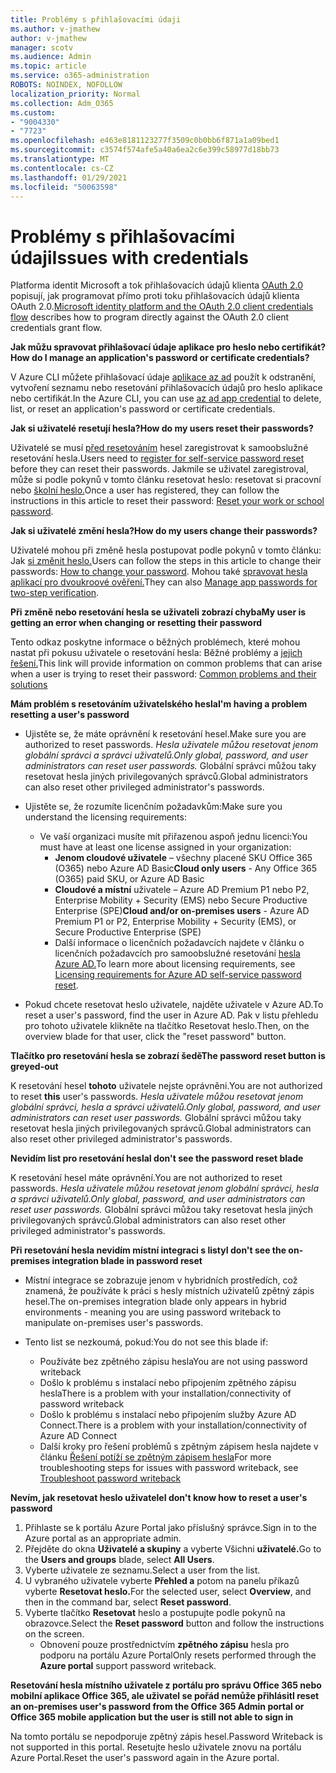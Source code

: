 ```yaml
---
title: Problémy s přihlašovacími údaji
ms.author: v-jmathew
author: v-jmathew
manager: scotv
ms.audience: Admin
ms.topic: article
ms.service: o365-administration
ROBOTS: NOINDEX, NOFOLLOW
localization_priority: Normal
ms.collection: Adm_O365
ms.custom:
- "9004330"
- "7723"
ms.openlocfilehash: e463e8181123277f3509c0b0bb6f871a1a09bed1
ms.sourcegitcommit: c3574f574afe5a40a6ea2c6e399c58977d18bb73
ms.translationtype: MT
ms.contentlocale: cs-CZ
ms.lasthandoff: 01/29/2021
ms.locfileid: "50063598"
---
```

# <a name="issues-with-credentials"></a><span data-ttu-id="280f9-102">Problémy s přihlašovacími údaji</span><span class="sxs-lookup"><span data-stu-id="280f9-102">Issues with credentials</span></span>

<span data-ttu-id="280f9-103">Platforma identit Microsoft a tok přihlašovacích údajů klienta [OAuth 2.0](https://docs.microsoft.com/azure/active-directory/develop/v2-oauth2-client-creds-grant-flow) popisují, jak programovat přímo proti toku přihlašovacích údajů klienta OAuth 2.0.</span><span class="sxs-lookup"><span data-stu-id="280f9-103">[Microsoft identity platform and the OAuth 2.0 client credentials flow](https://docs.microsoft.com/azure/active-directory/develop/v2-oauth2-client-creds-grant-flow) describes how to program directly against the OAuth 2.0 client credentials grant flow.</span></span>

<span data-ttu-id="280f9-104">**Jak můžu spravovat přihlašovací údaje aplikace pro heslo nebo certifikát?**</span><span class="sxs-lookup"><span data-stu-id="280f9-104">**How do I manage an application's password or certificate credentials?**</span></span>

<span data-ttu-id="280f9-105">V Azure CLI můžete přihlašovací údaje [aplikace az ad](https://docs.microsoft.com/cli/azure/ad/app/credential) použít k odstranění, vytvoření seznamu nebo resetování přihlašovacích údajů pro heslo aplikace nebo certifikát.</span><span class="sxs-lookup"><span data-stu-id="280f9-105">In the Azure CLI, you can use [az ad app credential](https://docs.microsoft.com/cli/azure/ad/app/credential) to delete, list, or reset an application's password or certificate credentials.</span></span>

<span data-ttu-id="280f9-106">**Jak si uživatelé resetují hesla?**</span><span class="sxs-lookup"><span data-stu-id="280f9-106">**How do my users reset their passwords?**</span></span>

<span data-ttu-id="280f9-107">Uživatelé se musí [před resetováním](https://docs.microsoft.com/azure/active-directory/user-help/active-directory-passwords-reset-register) hesel zaregistrovat k samoobslužné resetování hesla.</span><span class="sxs-lookup"><span data-stu-id="280f9-107">Users need to [register for self-service password reset](https://docs.microsoft.com/azure/active-directory/user-help/active-directory-passwords-reset-register) before they can reset their passwords.</span></span> <span data-ttu-id="280f9-108">Jakmile se uživatel zaregistroval, může si podle pokynů v tomto článku resetovat heslo: resetovat si pracovní nebo [školní heslo.](https://docs.microsoft.com/azure/active-directory/user-help/user-help-reset-password#how-to-reset-or-unlock-your-password-for-a-work-or-school-account)</span><span class="sxs-lookup"><span data-stu-id="280f9-108">Once a user has registered, they can follow the instructions in this article to reset their password: [Reset your work or school password](https://docs.microsoft.com/azure/active-directory/user-help/user-help-reset-password#how-to-reset-or-unlock-your-password-for-a-work-or-school-account).</span></span>

<span data-ttu-id="280f9-109">**Jak si uživatelé změní hesla?**</span><span class="sxs-lookup"><span data-stu-id="280f9-109">**How do my users change their passwords?**</span></span>

<span data-ttu-id="280f9-110">Uživatelé mohou při změně hesla postupovat podle pokynů v tomto článku: Jak [si změnit heslo.](https://docs.microsoft.com/azure/active-directory/user-help/user-help-reset-password#how-to-change-your-password)</span><span class="sxs-lookup"><span data-stu-id="280f9-110">Users can follow the steps in this article to change their passwords: [How to change your password](https://docs.microsoft.com/azure/active-directory/user-help/user-help-reset-password#how-to-change-your-password).</span></span>
<span data-ttu-id="280f9-111">Mohou také [spravovat hesla aplikací pro dvoukroové ověření.](https://docs.microsoft.com/azure/active-directory/user-help/multi-factor-authentication-end-user-app-passwords)</span><span class="sxs-lookup"><span data-stu-id="280f9-111">They can also [Manage app passwords for two-step verification](https://docs.microsoft.com/azure/active-directory/user-help/multi-factor-authentication-end-user-app-passwords).</span></span>

<span data-ttu-id="280f9-112">**Při změně nebo resetování hesla se uživateli zobrazí chyba**</span><span class="sxs-lookup"><span data-stu-id="280f9-112">**My user is getting an error when changing or resetting their password**</span></span>

<span data-ttu-id="280f9-113">Tento odkaz poskytne informace o běžných problémech, které mohou nastat při pokusu uživatele o resetování hesla: Běžné problémy a [jejich řešení.](https://docs.microsoft.com/azure/active-directory/user-help/user-help-reset-password#common-problems-and-their-solutions)</span><span class="sxs-lookup"><span data-stu-id="280f9-113">This link will provide information on common problems that can arise when a user is trying to reset their password: [Common problems and their solutions](https://docs.microsoft.com/azure/active-directory/user-help/user-help-reset-password#common-problems-and-their-solutions)</span></span>

<span data-ttu-id="280f9-114">**Mám problém s resetováním uživatelského hesla**</span><span class="sxs-lookup"><span data-stu-id="280f9-114">**I'm having a problem resetting a user's password**</span></span>

- <span data-ttu-id="280f9-115">Ujistěte se, že máte oprávnění k resetování hesel.</span><span class="sxs-lookup"><span data-stu-id="280f9-115">Make sure you are authorized to reset passwords.</span></span> <span data-ttu-id="280f9-116">*Hesla uživatele můžou resetovat jenom globální správci a správci uživatelů.*</span><span class="sxs-lookup"><span data-stu-id="280f9-116">*Only global, password, and user administrators can reset user passwords.*</span></span> <span data-ttu-id="280f9-117">Globální správci můžou taky resetovat hesla jiných privilegovaných správců.</span><span class="sxs-lookup"><span data-stu-id="280f9-117">Global administrators can also reset other privileged administrator's passwords.</span></span>

- <span data-ttu-id="280f9-118">Ujistěte se, že rozumíte licenčním požadavkům:</span><span class="sxs-lookup"><span data-stu-id="280f9-118">Make sure you understand the licensing requirements:</span></span>

  - <span data-ttu-id="280f9-119">Ve vaší organizaci musíte mít přiřazenou aspoň jednu licenci:</span><span class="sxs-lookup"><span data-stu-id="280f9-119">You must have at least one license assigned in your organization:</span></span>
    - <span data-ttu-id="280f9-120">**Jenom cloudové uživatele** – všechny placené SKU Office 365 (O365) nebo Azure AD Basic</span><span class="sxs-lookup"><span data-stu-id="280f9-120">**Cloud only users** - Any Office 365 (O365) paid SKU, or Azure AD Basic</span></span>
    - <span data-ttu-id="280f9-121">**Cloudové a místní** uživatele – Azure AD Premium P1 nebo P2, Enterprise Mobility + Security (EMS) nebo Secure Productive Enterprise (SPE)</span><span class="sxs-lookup"><span data-stu-id="280f9-121">**Cloud and/or on-premises users** - Azure AD Premium P1 or P2, Enterprise Mobility + Security (EMS), or Secure Productive Enterprise (SPE)</span></span>
    - <span data-ttu-id="280f9-122">Další informace o licenčních požadavcích najdete v článku o licenčních požadavcích pro samoobslužné resetování [hesla Azure AD.](https://docs.microsoft.com/azure/active-directory/active-directory-passwords-licensing)</span><span class="sxs-lookup"><span data-stu-id="280f9-122">To learn more about licensing requirements, see [Licensing requirements for Azure AD self-service password reset](https://docs.microsoft.com/azure/active-directory/active-directory-passwords-licensing).</span></span>
- <span data-ttu-id="280f9-123">Pokud chcete resetovat heslo uživatele, najděte uživatele v Azure AD.</span><span class="sxs-lookup"><span data-stu-id="280f9-123">To reset a user's password, find the user in Azure AD.</span></span> <span data-ttu-id="280f9-124">Pak v listu přehledu pro tohoto uživatele klikněte na tlačítko Resetovat heslo.</span><span class="sxs-lookup"><span data-stu-id="280f9-124">Then, on the overview blade for that user, click the "reset password" button.</span></span>

<span data-ttu-id="280f9-125">**Tlačítko pro resetování hesla se zobrazí šedě**</span><span class="sxs-lookup"><span data-stu-id="280f9-125">**The password reset button is greyed-out**</span></span>

<span data-ttu-id="280f9-126">K resetování hesel **tohoto** uživatele nejste oprávněni.</span><span class="sxs-lookup"><span data-stu-id="280f9-126">You are not authorized to reset **this** user's passwords.</span></span> <span data-ttu-id="280f9-127">*Hesla uživatele můžou resetovat jenom globální správci, hesla a správci uživatelů.*</span><span class="sxs-lookup"><span data-stu-id="280f9-127">*Only global, password, and user administrators can reset user passwords.*</span></span> <span data-ttu-id="280f9-128">Globální správci můžou taky resetovat hesla jiných privilegovaných správců.</span><span class="sxs-lookup"><span data-stu-id="280f9-128">Global administrators can also reset other privileged administrator's passwords.</span></span>

<span data-ttu-id="280f9-129">**Nevidím list pro resetování hesla**</span><span class="sxs-lookup"><span data-stu-id="280f9-129">**I don't see the password reset blade**</span></span>

<span data-ttu-id="280f9-130">K resetování hesel máte oprávnění.</span><span class="sxs-lookup"><span data-stu-id="280f9-130">You are not authorized to reset passwords.</span></span> <span data-ttu-id="280f9-131">*Hesla uživatele můžou resetovat jenom globální správci, hesla a správci uživatelů.*</span><span class="sxs-lookup"><span data-stu-id="280f9-131">*Only global, password, and user administrators can reset user passwords.*</span></span> <span data-ttu-id="280f9-132">Globální správci můžou taky resetovat hesla jiných privilegovaných správců.</span><span class="sxs-lookup"><span data-stu-id="280f9-132">Global administrators can also reset other privileged administrator's passwords.</span></span>

<span data-ttu-id="280f9-133">**Při resetování hesla nevidím místní integraci s listy**</span><span class="sxs-lookup"><span data-stu-id="280f9-133">**I don't see the on-premises integration blade in password reset**</span></span>

- <span data-ttu-id="280f9-134">Místní integrace se zobrazuje jenom v hybridních prostředích, což znamená, že používáte k práci s hesly místních uživatelů zpětný zápis hesel.</span><span class="sxs-lookup"><span data-stu-id="280f9-134">The on-premises integration blade only appears in hybrid environments - meaning you are using password writeback to manipulate on-premises user's passwords.</span></span>

- <span data-ttu-id="280f9-135">Tento list se nezkoumá, pokud:</span><span class="sxs-lookup"><span data-stu-id="280f9-135">You do not see this blade if:</span></span>

  - <span data-ttu-id="280f9-136">Používáte bez zpětného zápisu hesla</span><span class="sxs-lookup"><span data-stu-id="280f9-136">You are not using password writeback</span></span>
  - <span data-ttu-id="280f9-137">Došlo k problému s instalací nebo připojením zpětného zápisu hesla</span><span class="sxs-lookup"><span data-stu-id="280f9-137">There is a problem with your installation/connectivity of password writeback</span></span>
  - <span data-ttu-id="280f9-138">Došlo k problému s instalací nebo připojením služby Azure AD Connect.</span><span class="sxs-lookup"><span data-stu-id="280f9-138">There is a problem with your installation/connectivity of Azure AD Connect</span></span>
  - <span data-ttu-id="280f9-139">Další kroky pro řešení problémů s zpětným zápisem hesla najdete v článku [Řešení potíží se zpětným zápisem hesla](https://docs.microsoft.com/azure/active-directory/authentication/troubleshoot-sspr-writeback)</span><span class="sxs-lookup"><span data-stu-id="280f9-139">For more troubleshooting steps for issues with password writeback, see [Troubleshoot password writeback](https://docs.microsoft.com/azure/active-directory/authentication/troubleshoot-sspr-writeback)</span></span>

<span data-ttu-id="280f9-140">**Nevím, jak resetovat heslo uživatele**</span><span class="sxs-lookup"><span data-stu-id="280f9-140">**I don't know how to reset a user's password**</span></span>

1. <span data-ttu-id="280f9-141">Přihlaste se k portálu Azure Portal jako příslušný správce.</span><span class="sxs-lookup"><span data-stu-id="280f9-141">Sign in to the Azure portal as an appropriate admin.</span></span>
2. <span data-ttu-id="280f9-142">Přejděte do okna **Uživatelé a skupiny** a vyberte Všichni **uživatelé.**</span><span class="sxs-lookup"><span data-stu-id="280f9-142">Go to the **Users and groups** blade, select **All Users**.</span></span>
3. <span data-ttu-id="280f9-143">Vyberte uživatele ze seznamu.</span><span class="sxs-lookup"><span data-stu-id="280f9-143">Select a user from the list.</span></span>
4. <span data-ttu-id="280f9-144">U vybraného uživatele vyberte **Přehled a** potom na panelu příkazů vyberte **Resetovat heslo.**</span><span class="sxs-lookup"><span data-stu-id="280f9-144">For the selected user, select **Overview**, and then in the command bar, select **Reset password**.</span></span>
5. <span data-ttu-id="280f9-145">Vyberte tlačítko **Resetovat** heslo a postupujte podle pokynů na obrazovce.</span><span class="sxs-lookup"><span data-stu-id="280f9-145">Select the **Reset password** button and follow the instructions on the screen.</span></span>
    - <span data-ttu-id="280f9-146">Obnovení pouze prostřednictvím **zpětného zápisu** hesla pro podporu na portálu Azure Portal</span><span class="sxs-lookup"><span data-stu-id="280f9-146">Only resets performed through the **Azure portal** support password writeback.</span></span>

<span data-ttu-id="280f9-147">**Resetování hesla místního uživatele z portálu pro správu Office 365 nebo mobilní aplikace Office 365, ale uživatel se pořád nemůže přihlásit**</span><span class="sxs-lookup"><span data-stu-id="280f9-147">**I reset an on-premises user's password from the Office 365 Admin portal or Office 365 mobile application but the user is still not able to sign in**</span></span>

<span data-ttu-id="280f9-148">Na tomto portálu se nepodporuje zpětný zápis hesel.</span><span class="sxs-lookup"><span data-stu-id="280f9-148">Password Writeback is not supported in this portal.</span></span> <span data-ttu-id="280f9-149">Resetujte heslo uživatele znovu na portálu Azure Portal.</span><span class="sxs-lookup"><span data-stu-id="280f9-149">Reset the user's password again in the Azure portal.</span></span>
